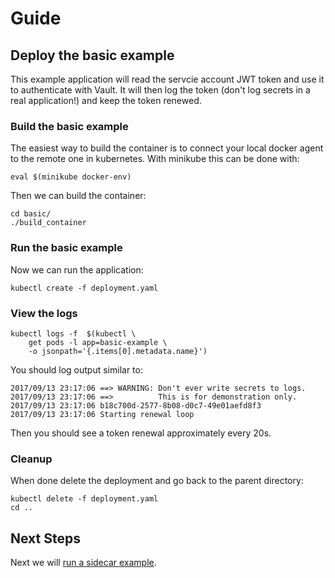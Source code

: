 # Guide

## Deploy the basic example

This example application will read the servcie account JWT token and use it to
authenticate with Vault. It will then log the token (don't log secrets in a
real application!) and keep the token renewed.

### Build the basic example

The easiest way to build the container is to connect your local docker agent
to the remote one in kubernetes. With minikube this can be done with:

```
eval $(minikube docker-env)
```

Then we can build the container:
```
cd basic/
./build_container
```

### Run the basic example

Now we can run the application:

```
kubectl create -f deployment.yaml
```

### View the logs

```
kubectl logs -f  $(kubectl \
    get pods -l app=basic-example \
    -o jsonpath='{.items[0].metadata.name}')
```

You should log output similar to:
```
2017/09/13 23:17:06 ==> WARNING: Don't ever write secrets to logs.
2017/09/13 23:17:06 ==>          This is for demonstration only.
2017/09/13 23:17:06 b18c700d-2577-8b08-d0c7-49e01aefd8f3
2017/09/13 23:17:06 Starting renewal loop
```

Then you should see a token renewal approximately every 20s.

### Cleanup 

When done delete the deployment and go back to the parent directory:

```
kubectl delete -f deployment.yaml
cd ..
```

## Next Steps

Next we will [run a sidecar example](./4-deploy-sidecar.md).




